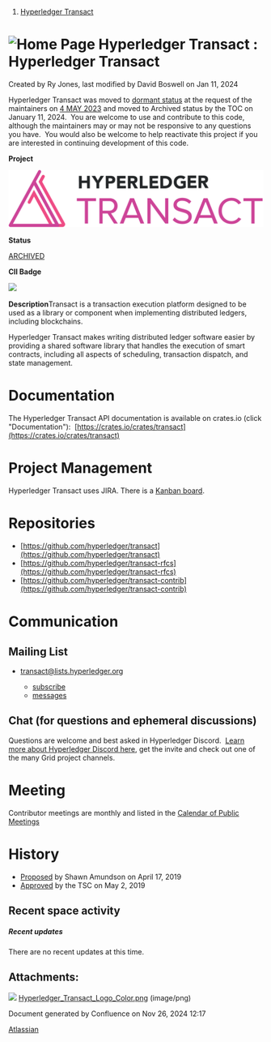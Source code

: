 1. [Hyperledger Transact](index.html)

# ![Home Page](images/icons/contenttypes/home_page_16.png) Hyperledger Transact : Hyperledger Transact

Created by Ry Jones, last modified by David Boswell on Jan 11, 2024

Hyperledger Transact was moved to [dormant status](https://tsc.hyperledger.org/project-lifecycle.html#end-of-life) at the request of the maintainers on [4 MAY 2023](https://toc.hyperledger.org/meeting-minutes/2023/2023-05-04-TOC-meeting-record.html) and moved to Archived status by the TOC on January 11, 2024.  You are welcome to use and contribute to this code, although the maintainers may or may not be responsive to any questions you have.  You would also be welcome to help reactivate this project if you are interested in continuing development of this code.

  **Project**

![](attachments/23101448/23101863.png?width=192)

**Status**

[ARCHIVED](https://lf-hyperledger.atlassian.net/wiki/display/HYP/Project+Lifecycle#ProjectLifecycle-incubation)

**CII Badge**

[![](https://bestpractices.coreinfrastructure.org/projects/4092/badge)](https://bestpractices.coreinfrastructure.org/projects/4092)

**Description**Transact is a transaction execution platform designed to be used as a library or component when implementing distributed ledgers, including blockchains.

Hyperledger Transact makes writing distributed ledger software easier by providing a shared software library that handles the execution of smart contracts, including all aspects of scheduling, transaction dispatch, and state management.

# Documentation

The Hyperledger Transact API documentation is available on crates.io (click "Documentation"):  [https://crates.io/crates/transact](https://crates.io/crates/transact)

# Project Management

Hyperledger Transact uses JIRA. There is a [Kanban board](https://jira.hyperledger.org/secure/RapidBoard.jspa?rapidView=232&quickFilter=621).

# Repositories

- [https://github.com/hyperledger/transact](https://github.com/hyperledger/transact)
- [https://github.com/hyperledger/transact-rfcs](https://github.com/hyperledger/transact-rfcs)
- [https://github.com/hyperledger/transact-contrib](https://github.com/hyperledger/transact-contrib)

# Communication

## Mailing List

- [transact@lists.hyperledger.org](mailto:transact@lists.hyperledger.org)
  
  - [subscribe](https://lists.hyperledger.org/g/transact)
  - [messages](https://lists.hyperledger.org/g/transact/topics)

## Chat (for questions and ephemeral discussions)

Questions are welcome and best asked in Hyperledger Discord.  [Learn more about Hyperledger Discord here](https://lf-hyperledger.atlassian.net/wiki/display/HYP/Our+chat+service), get the invite and check out one of the many Grid project channels.  

# Meeting

Contributor meetings are monthly and listed in the [Calendar of Public Meetings](https://lf-hyperledger.atlassian.net/wiki/spaces/HYP/pages/19595324/Calendar+of+Public+Meetings)

# History

- [Proposed](https://lists.hyperledger.org/g/tsc/message/2161) by Shawn Amundson on April 17, 2019
- [Approved](https://lists.hyperledger.org/g/tsc/message/2200) by the TSC on May 2, 2019

## Recent space activity

##### Recent updates

There are no recent updates at this time.

## Attachments:

![](images/icons/bullet_blue.gif) [Hyperledger\_Transact\_Logo\_Color.png](attachments/23101448/23101863.png) (image/png)

Document generated by Confluence on Nov 26, 2024 12:17

[Atlassian](http://www.atlassian.com/)
